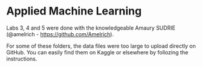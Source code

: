 # Applied Machine Learning

Labs 3, 4 and 5 were done with the knowledgeable Amaury SUDRIE (@amelrich - https://github.com/Amelrich). 

For some of these folders, the data files were too large to upload directly on GitHub. You can easily find them on Kaggle or elsewhere by follozing the instructions.
